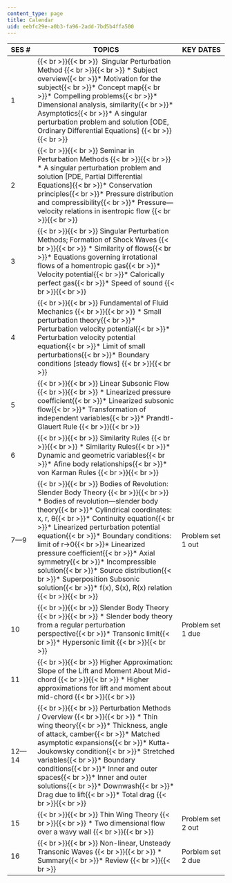 ```yaml
---
content_type: page
title: Calendar
uid: eebfc29e-a0b3-fa96-2add-7bd5b4ffa500
---
```


| SES # | TOPICS | KEY DATES |
| --- | --- | --- |
| 1 |  {{< br >}}{{< br >}}  Singular Perturbation Method {{< br >}}{{< br >}} *   Subject overview{{< br >}}*   Motivation for the subject{{< br >}}*   Concept map{{< br >}}*   Compelling problems{{< br >}}*   Dimensional analysis, similarity{{< br >}}*   Asymptotics{{< br >}}*   A singular perturbation problem and solution \[ODE, Ordinary Differential Equations\] {{< br >}}{{< br >}}  | &nbsp; |
| 2 |  {{< br >}}{{< br >}} Seminar in Perturbation Methods {{< br >}}{{< br >}} *   A singular perturbation problem and solution \[PDE, Partial Differential Equations\]{{< br >}}*   Conservation principles{{< br >}}*   Pressure distribution and compressibility{{< br >}}*   Pressure—velocity relations in isentropic flow {{< br >}}{{< br >}}  | &nbsp; |
| 3 |  {{< br >}}{{< br >}} Singular Perturbation Methods; Formation of Shock Waves {{< br >}}{{< br >}} *   Similarity of flows{{< br >}}*   Equations governing irrotational flows of a homentropic gas{{< br >}}*   Velocity potential{{< br >}}*   Calorically perfect gas{{< br >}}*   Speed of sound {{< br >}}{{< br >}}  | &nbsp; |
| 4 |  {{< br >}}{{< br >}} Fundamental of Fluid Mechanics {{< br >}}{{< br >}} *   Small perturbation theory{{< br >}}*   Perturbation velocity potential{{< br >}}*   Perturbation velocity potential equation{{< br >}}*   Limit of small perturbations{{< br >}}*   Boundary conditions \[steady flows\] {{< br >}}{{< br >}}  | &nbsp; |
| 5 |  {{< br >}}{{< br >}} Linear Subsonic Flow {{< br >}}{{< br >}} *   Linearized pressure coefficient{{< br >}}*   Linearized subsonic flow{{< br >}}*   Transformation of independent variables{{< br >}}*   Prandtl-Glauert Rule {{< br >}}{{< br >}}  | &nbsp; |
| 6 |  {{< br >}}{{< br >}} Similarity Rules {{< br >}}{{< br >}} *   Similarity Rules{{< br >}}*   Dynamic and geometric variables{{< br >}}*   Afine body relationships{{< br >}}*   von Karman Rules {{< br >}}{{< br >}}  | &nbsp; |
| 7—9 |  {{< br >}}{{< br >}} Bodies of Revolution: Slender Body Theory {{< br >}}{{< br >}} *   Bodies of revolution—slender body theory{{< br >}}*   Cylindrical coordinates: x, r, θ{{< br >}}*   Continuity equation{{< br >}}*   Linearized perturbation potential equation{{< br >}}*   Boundary conditions: limit of r->0{{< br >}}*   Linearized pressure coefficient{{< br >}}*   Axial symmetry{{< br >}}*   Incompressible solution{{< br >}}*   Source distribution{{< br >}}*   Superposition Subsonic solution{{< br >}}*   f(x), S(x), R(x) relation {{< br >}}{{< br >}}  | Problem set 1 out |
| 10 |  {{< br >}}{{< br >}} Slender Body Theory {{< br >}}{{< br >}} *   Slender body theory from a regular perturbation perspective{{< br >}}*   Transonic limit{{< br >}}*   Hypersonic limit {{< br >}}{{< br >}}  | Problem set 1 due |
| 11 |  {{< br >}}{{< br >}} Higher Approximation: Slope of the Lift and Moment About Mid-chord {{< br >}}{{< br >}} *   Higher approximations for lift and moment about mid-chord {{< br >}}{{< br >}}  | &nbsp; |
| 12—14 |  {{< br >}}{{< br >}} Perturbation Methods / Overview {{< br >}}{{< br >}} *   Thin wing theory{{< br >}}*   Thickness, angle of attack, camber{{< br >}}*   Matched asymptotic expansions{{< br >}}*   Kutta-Joukowsky condition{{< br >}}*   Stretched variables{{< br >}}*   Boundary conditions{{< br >}}*   Inner and outer spaces{{< br >}}*   Inner and outer solutions{{< br >}}*   Downwash{{< br >}}*   Drag due to lift{{< br >}}*   Total drag {{< br >}}{{< br >}}  | &nbsp; |
| 15 |  {{< br >}}{{< br >}} Thin Wing Theory {{< br >}}{{< br >}} *   Two dimensional flow over a wavy wall {{< br >}}{{< br >}}  | Problem set 2 out |
| 16 |  {{< br >}}{{< br >}} Non-linear, Unsteady Transonic Waves {{< br >}}{{< br >}} *   Summary{{< br >}}*   Review {{< br >}}{{< br >}}  | Porblem set 2 due